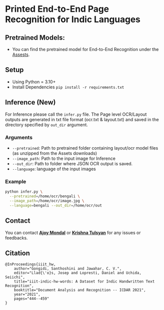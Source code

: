 # Printed End-to-End Page Recognition for Indic Languages

## Pretrained Models:
- You can find the pretrained model for End-to-End Recognition under the [Assests]().

## Setup
- Using Python = 3.10+
- Install Dependencies `pip install -r requirements.txt`

## Inference (New)

For Inference please call the `infer.py` file. The Page level OCR/Layout outputs are generated in txt file format (ocr.txt & layout.txt) and saved in the directory specified by `out_dir` argument.

### Arguments
* `--pretrained`: Path to pretrained folder containing layout/ocr model files (as unzipped from the Assets downloads)
* `--image_path`: Path to the input image for Inference
* `--out_dir`: Path to folder where JSON OCR output is saved.
* `--language`: language of the input images

### Example

```bash
python infer.py \
  --pretrained=/home/ocr/bengali \
  --image_path=/home/ocr/image.jpg \
  --language=bengali --out_dir=/home/ocr/out
```

## Contact

You can contact **[Ajoy Mondal](mailto:ajoy.mondal@iiit.ac.in)** or **[Krishna Tulsyan](mailto:krishna.tulsyan@research.iiit.ac.in)** for any issues or feedbacks.

## Citation

```
@InProceedings{iiit_hw,
	author="Gongidi, Santhoshini and Jawahar, C. V.",
	editor="Llad{\'o}s, Josep and Lopresti, Daniel and Uchida, Seiichi",
	title="iiit-indic-hw-words: A Dataset for Indic Handwritten Text Recognition",
	booktitle="Document Analysis and Recognition -- ICDAR 2021",
	year="2021",
	pages="444--459"
}
```
